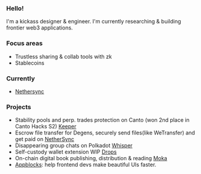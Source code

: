 ### Hello!

I'm a kickass designer & engineer. I'm currently researching & building frontier web3 applications.

### Focus areas

* Trustless sharing & collab tools with zk
* Stablecoins

### Currently
- [Nethersync](https://nethersync.xyz)


### Projects
- Stability pools and perp. trades protection on Canto (won 2nd place in Canto Hacks S2) [Keeper](https://keeper-ui.vercel.app/)
- Escrow file transfer for Degens, securely send files(like WeTransfer) and get paid on [NetherSync](https://nethersync.xyz)
- Disappearing group chats on Polkadot [Whisper](https://blue-whisper.vercel.app)
- Self-custody wallet extension WIP [Drops](https://github.com/od41/tack)
- On-chain digital book publishing, distribution & reading [Moka](https://github.com/od41/tack)
- [Appblocks](https://appblocks.xyz): help frontend devs make beautiful UIs faster.



<!--
**od41/od41** is a ✨ _special_ ✨ repository because its `README.md` (this file) appears on your GitHub profile.


